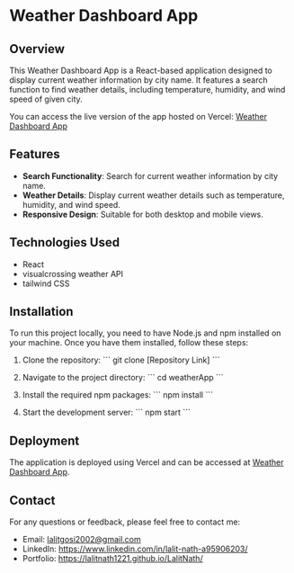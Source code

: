 # Weather Dashboard App

## Overview

This Weather Dashboard App is a React-based application designed to display current weather information by city name. It features a search function to find weather details, including temperature, humidity, and wind speed of given city. 

You can access the live version of the app hosted on Vercel: [Weather Dashboard App](https://weather-app-rosy-nu.vercel.app/)

## Features

- **Search Functionality**: Search for current weather information by city name.
- **Weather Details**: Display current weather details such as temperature, humidity, and wind speed.
- **Responsive Design**: Suitable for both desktop and mobile views.

## Technologies Used

- React
- visualcrossing weather API
- tailwind CSS

## Installation

To run this project locally, you need to have Node.js and npm installed on your machine. Once you have them installed, follow these steps:

1. Clone the repository:
   \```
   git clone [Repository Link]
   \```

2. Navigate to the project directory:
   \```
   cd weatherApp
   \```

3. Install the required npm packages:
   \```
   npm install
   \```

4. Start the development server:
   \```
   npm start
   \```

## Deployment

The application is deployed using Vercel and can be accessed at [Weather Dashboard App](https://weather-app-rosy-nu.vercel.app/).

## Contact

For any questions or feedback, please feel free to contact me:
- Email: lalitgosi2002@gmail.com
- LinkedIn: https://www.linkedin.com/in/lalit-nath-a95906203/
- Portfolio: https://lalitnath1221.github.io/LalitNath/
